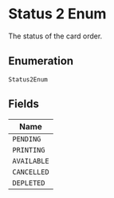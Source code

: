 
# Status 2 Enum

The status of the card order.

## Enumeration

`Status2Enum`

## Fields

| Name |
|  --- |
| `PENDING` |
| `PRINTING` |
| `AVAILABLE` |
| `CANCELLED` |
| `DEPLETED` |

